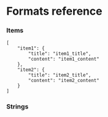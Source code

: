# Formats reference

### Items
```
[
    "item1": {
        "title": "item1_title",
        "content": "item1_content"
    },
    "item2": {
        "title": "item2_title",
        "content": "item2_content"
    }
]
```


### Strings
```
```
